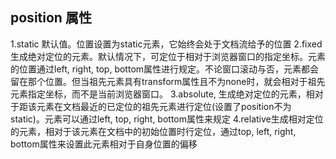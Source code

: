 ## position 属性
1.static 默认值。位置设置为static元素，它始终会处于文档流给予的位置
2.fixed 生成绝对定位的元素。默认情况下，可定位于相对于浏览器窗口的指定坐标。元素的位置通过left, right, top, bottom属性进行规定。不论窗口滚动与否，元素都会留在那个位置。但当祖先元素具有transform属性且不为none时，就会相对于祖先元素指定坐标，而不是当前浏览器窗口。
3.absolute, 生成绝对定位的元素，相对于距该元素在文档最近的已定位的祖先元素进行定位(设置了position不为static)。元素可以通过left, top, right, bottom属性来规定
4.relative生成相对定位的元素，相对于该元素在文档中的初始位置时行定位，通过top, left, right, bottom属性来设置此元素相对于自身位置的偏移

